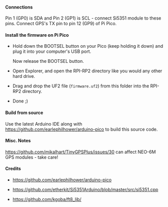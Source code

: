 #### Connections

Pin 1 (GP0) is SDA and Pin 2 (GP1) is SCL - connect Si5351 module to these
pins. Connect GPS's TX pin to pin 12 (GP9) of Pi Pico.


#### Install the firmware on Pi Pico

- Hold down the BOOTSEL button on your Pico (keep holding it down) and plug it
  into your computer's USB port.

  Now release the BOOTSEL button.

- Open Explorer, and open the RPI-RP2 directory like you would any other hard
  drive.

- Drag and drop the UF2 file (`firmware.uf2`) from this folder into the RPI-RP2
  directory.

- Done ;)


#### Build from source

Use the latest Arduino IDE along with https://github.com/earlephilhower/arduino-pico
to build this source code.


#### Misc. Notes

https://github.com/mikalhart/TinyGPSPlus/issues/30 can affect NEO-6M GPS
modules - take care!


#### Credits

- https://github.com/earlephilhower/arduino-pico

- https://github.com/etherkit/Si5351Arduino/blob/master/src/si5351.cpp

- https://github.com/kgoba/ft8_lib/
